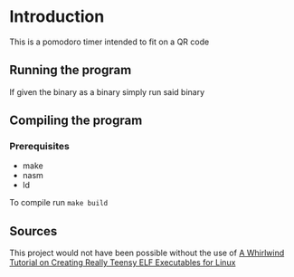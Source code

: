 # Introduction

This is a pomodoro timer intended to fit on a QR code

## Running the program

If given the binary as a binary simply run said binary

## Compiling the program

### Prerequisites

- make
- nasm
- ld

To compile run `make build`

## Sources

This project would not have been possible without the use of [A Whirlwind Tutorial on Creating Really Teensy ELF Executables for Linux](https://www.muppetlabs.com/~breadbox/software/tiny/teensy.html)
